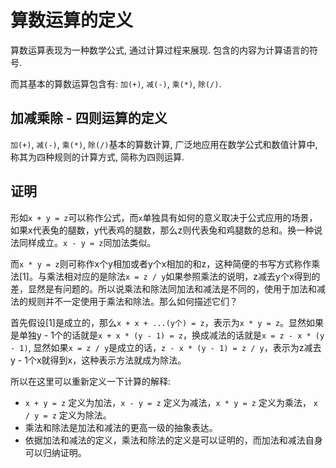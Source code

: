 # 算数运算的定义
算数运算表现为一种数学公式, 通过计算过程来展现. 包含的内容为计算语言的符号.

而其基本的算数运算包含有: `加(+)`, `减(-)`, `乘(*)`, `除(/)`.

## 加减乘除 - 四则运算的定义
`加(+)`, `减(-)`, `乘(*)`, `除(/)`基本的算数计算, 广泛地应用在数学公式和数值计算中, 称其为四种规则的计算方式, 简称为四则运算.

## 证明
形如`x + y = z`可以称作公式，而`x`单独具有如何的意义取决于公式应用的场景，如果x代表兔的腿数，y代表鸡的腿数，那么z则代表兔和鸡腿数的总和。换一种说法同样成立。`x - y = z`同加法类似。

而`x * y = z`则可称作x个y相加或者y个x相加的和z，这种简便的书写方式称作乘法[1]。与乘法相对应的是除法`x = z / y`如果参照乘法的说明，z减去y个x得到的差，显然是有问题的。所以说乘法和除法同加法和减法是不同的，使用于加法和减法的规则并不一定使用于乘法和除法。那么如何描述它们？

首先假设[1]是成立的，那么`x + x + ...(y个) = z`，表示为`x * y = z`。显然如果是单独y - 1个的话就是`x + x * (y - 1) = z`，换成减法的话就是`x = z - x * (y - 1)`, 显然如果`x = z / y`是成立的话，`z - x * (y - 1) = z / y`，表示为z减去y - 1个x就得到x，这种表示方法就成为除法。

所以在这里可以重新定义一下计算的解释:

- `x + y = z` 定义为加法，`x - y = z` 定义为减法，`x * y = z` 定义为乘法， `x / y = z` 定义为除法。
- 乘法和除法是加法和减法的更高一级的抽象表达。
- 依据加法和减法的定义，乘法和除法的定义是可以证明的，而加法和减法自身可以归纳证明。


